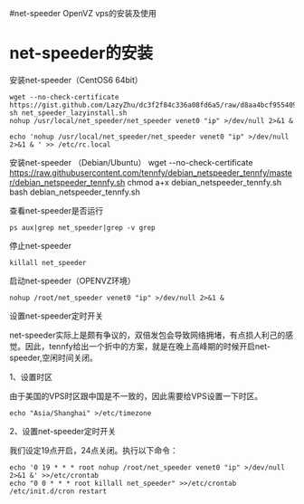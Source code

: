 #net-speeder OpenVZ vps的安装及使用

net-speeder的安装
=================
安装net-speeder（CentOS6 64bit）
```
wget --no-check-certificate https://gist.github.com/LazyZhu/dc3f2f84c336a08fd6a5/raw/d8aa4bcf955409e28a262ccf52921a65fe49da99/net_speeder_lazyinstall.sh
sh net_speeder_lazyinstall.sh
nohup /usr/local/net_speeder/net_speeder venet0 "ip" >/dev/null 2>&1 &

echo 'nohup /usr/local/net_speeder/net_speeder venet0 "ip" >/dev/null 2>&1 & ' >> /etc/rc.local
```

安装net-speeder （Debian/Ubuntu）
wget --no-check-certificate https://raw.githubusercontent.com/tennfy/debian_netspeeder_tennfy/master/debian_netspeeder_tennfy.sh
chmod a+x debian_netspeeder_tennfy.sh
bash debian_netspeeder_tennfy.sh

查看net-speeder是否运行

```
ps aux|grep net_speeder|grep -v grep
```

停止net-speeder

```
killall net_speeder
```

启动net-speeder（OPENVZ环境）

```
nohup /root/net_speeder venet0 "ip" >/dev/null 2>&1 &
```

设置net-speeder定时开关

net-speeder实际上是颇有争议的，双倍发包会导致网络拥堵，有点损人利己的感觉。因此，tennfy给出一个折中的方案，就是在晚上高峰期的时候开启net-speeder,空闲时间关闭。

1、设置时区

由于美国的VPS时区跟中国是不一致的，因此需要给VPS设置一下时区。

```
echo "Asia/Shanghai" >/etc/timezone
```

2、设置net-speeder定时开关

我们设定19点开启，24点关闭。执行以下命令：
```
echo '0 19 * * * root nohup /root/net_speeder venet0 "ip" >/dev/null 2>&1 &' >>/etc/crontab
echo "0 0 * * * root killall net_speeder" >>/etc/crontab
/etc/init.d/cron restart
```
